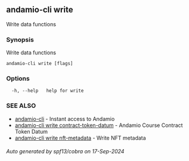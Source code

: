 ## andamio-cli write

Write data functions

### Synopsis



Write data functions

	

```
andamio-cli write [flags]
```

### Options

```
  -h, --help   help for write
```

### SEE ALSO

* [andamio-cli](andamio-cli.md.md)	 - Instant access to Andamio
* [andamio-cli write contract-token-datum](andamio-cli_write_contract-token-datum.md.md)	 - Andamio Course Contract Token Datum
* [andamio-cli write nft-metadata](andamio-cli_write_nft-metadata.md.md)	 - Write NFT metadata

###### Auto generated by spf13/cobra on 17-Sep-2024
